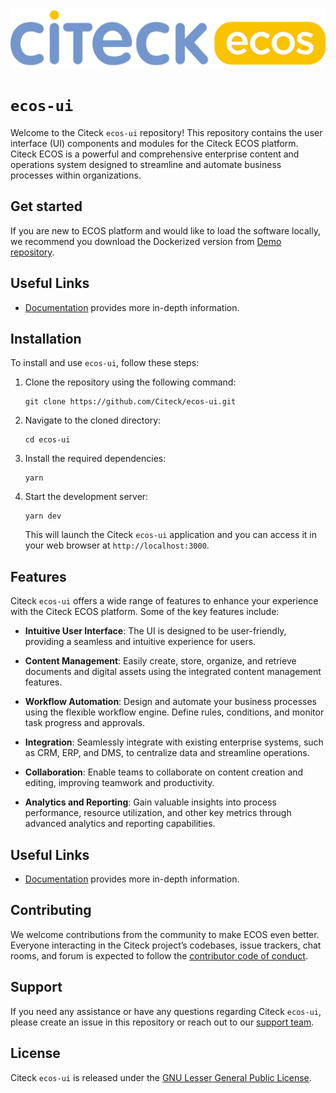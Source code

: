 ![Citeck ECOS Logo](public/img/logo/ecos-logo.png)

# `ecos-ui`

Welcome to the Citeck `ecos-ui` repository! This repository contains the user interface (UI) components and modules for the Citeck ECOS platform. Citeck ECOS is a powerful and comprehensive enterprise content and operations system designed to streamline and automate business processes within organizations.

## Get started

If you are new to ECOS platform and would like to load the software locally, we recommend you download the Dockerized version from [Demo repository](https://github.com/Citeck/ecos-community-demo).

## Useful Links

- [Documentation](https://citeck-ecos.readthedocs.io/ru/latest/index.html) provides more in-depth information.

## Installation

To install and use `ecos-ui`, follow these steps:

1. Clone the repository using the following command:

   ```
   git clone https://github.com/Citeck/ecos-ui.git
   ```

2. Navigate to the cloned directory:

   ```
   cd ecos-ui
   ```

3. Install the required dependencies:

   ```
   yarn
   ```

4. Start the development server:

   ```
   yarn dev
   ```

   This will launch the Citeck `ecos-ui` application and you can access it in your web browser at `http://localhost:3000`.

## Features

Citeck `ecos-ui` offers a wide range of features to enhance your experience with the Citeck ECOS platform. Some of the key features include:

- **Intuitive User Interface**: The UI is designed to be user-friendly, providing a seamless and intuitive experience for users.

- **Content Management**: Easily create, store, organize, and retrieve documents and digital assets using the integrated content management features.

- **Workflow Automation**: Design and automate your business processes using the flexible workflow engine. Define rules, conditions, and monitor task progress and approvals.

- **Integration**: Seamlessly integrate with existing enterprise systems, such as CRM, ERP, and DMS, to centralize data and streamline operations.

- **Collaboration**: Enable teams to collaborate on content creation and editing, improving teamwork and productivity.

- **Analytics and Reporting**: Gain valuable insights into process performance, resource utilization, and other key metrics through advanced analytics and reporting capabilities.

## Useful Links

- [Documentation](https://citeck-ecos.readthedocs.io/ru/latest/index.html) provides more in-depth information.

## Contributing

We welcome contributions from the community to make ECOS even better. Everyone interacting in the Citeck project’s codebases, issue trackers, chat rooms, and forum is expected to follow the [contributor code of conduct](https://github.com/rubygems/rubygems/blob/master/CODE_OF_CONDUCT.md).

## Support

If you need any assistance or have any questions regarding Citeck `ecos-ui`, please create an issue in this repository or reach out to our [support team](mailto:support@citeck.ru).

## License

Citeck `ecos-ui` is released under the [GNU Lesser General Public License](LICENSE).
